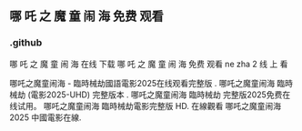## 哪 吒 之 魔 童 闹 海 免费 观看

### .github

哪 吒 之 魔 童 闹 海 在线 下载 哪 吒 之 魔 童 闹 海 免费 观看 ne zha 2 线 上 看

哪吒之魔童闹海 - 臨時械劫國語電影2025在线观看完整版 . 哪吒之魔童闹海 臨時械劫 (電影2025-UHD) 完整版本 . 哪吒之魔童闹海 臨時械劫 完整版2025免费在线试用。 哪吒之魔童闹海 臨時械劫電影完整版 HD. 在線觀看 哪吒之魔童闹海 2025 中國電影在線.
